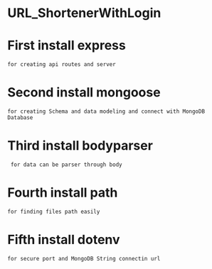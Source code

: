 # URL_ShortenerWithLogin

# First install express
    for creating api routes and server

# Second install mongoose
    for creating Schema and data modeling and connect with MongoDB Database

# Third install bodyparser
     for data can be parser through body

# Fourth install path 
    for finding files path easily

# Fifth install dotenv
    for secure port and MongoDB String connectin url